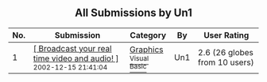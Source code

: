 ﻿<div align="center">

## All Submissions by Un1

</div>

No.  | Submission | Category | By   | User Rating
---- | ---------- | -------- | ---- | -----------
1 | [\[ Broadcast your real time video and audio\! \]<br /><sup>2002-12-15 21:41:04</sup>](https://github.com/Planet-Source-Code/un1-broadcast-your-real-time-video-and-audio__1-42832) | [Graphics<br /><sup>Visual Basic</sup>](../ByCategory/graphics__1-46.md) | Un1 | 2.6 (26 globes from 10 users)
